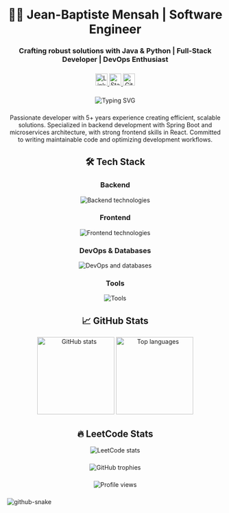 <h1 align="center">👨‍💻 Jean-Baptiste Mensah | Software Engineer</h1>
<h3 align="center">Crafting robust solutions with Java & Python | Full-Stack Developer | DevOps Enthusiast</h3>

###

<div align="center">
  <a href="https://www.linkedin.com/in/jean-baptiste-mensah/" target="_blank">
    <img src="https://img.shields.io/badge/LinkedIn-0077B5?style=for-the-badge&logo=linkedin&logoColor=white" height="28" alt="LinkedIn"/>
  </a>
  <a href="https://stackoverflow.com/users/23001812/deathwong" target="_blank">
    <img src="https://img.shields.io/badge/Stack_Overflow-FE7A16?style=for-the-badge&logo=stack-overflow&logoColor=white" height="28" alt="Stack Overflow"/>
  </a>
  <a href="https://github.com/Deathwong" target="_blank">
    <img src="https://img.shields.io/badge/GitHub-100000?style=for-the-badge&logo=github&logoColor=white" height="28" alt="GitHub"/>
  </a>
</div>

###

<div align="center">
  <img src="https://readme-typing-svg.demolab.com?font=Fira+Code&weight=600&size=22&duration=3000&pause=1000&color=38BDF8&center=true&vCenter=true&width=600&lines=Clean+Code+Advocate;Problem+Solver;Continuous+Learner;Full-Stack+Developer" alt="Typing SVG" />
</div>

###

<p align="center">Passionate developer with 5+ years experience creating efficient, scalable solutions. Specialized in backend development with Spring Boot and microservices architecture, with strong frontend skills in React. Committed to writing maintainable code and optimizing development workflows.</p>

###

<h2 align="center">🛠 Tech Stack</h2>

<div align="center">
  <h3>Backend</h3>
  <img src="https://skillicons.dev/icons?i=java,spring,python,django,nodejs,dotnet" alt="Backend technologies" />
  
  <h3>Frontend</h3>
  <img src="https://skillicons.dev/icons?i=react,js,ts,html,css,bootstrap,tailwind" alt="Frontend technologies" />
  
  <h3>DevOps & Databases</h3>
  <img src="https://skillicons.dev/icons?i=docker,kubernetes,aws,gcp,postgres,mysql,mongodb" alt="DevOps and databases" />
  
  <h3>Tools</h3>
  <img src="https://skillicons.dev/icons?i=git,github,idea,vscode,linux,bash" alt="Tools" />
</div>

###

<h2 align="center">📈 GitHub Stats</h2>

<div align="center">
  <img height="180em" src="https://github-readme-stats.vercel.app/api?username=Deathwong&show_icons=true&theme=radical&include_all_commits=true&count_private=true" alt="GitHub stats" />
  <img height="180em" src="https://github-readme-stats.vercel.app/api/top-langs/?username=Deathwong&layout=compact&langs_count=8&theme=radical" alt="Top languages" />
</div>

###

<h2 align="center">🔥 LeetCode Stats</h2>

<div align="center">
  <img src="https://leetcard.jacoblin.cool/Deathwong?theme=dark&font=Abel&ext=contest" alt="LeetCode stats" />
</div>

###

<div align="center">
  <img src="https://github-profile-trophy.vercel.app/?username=Deathwong&theme=onedark&row=2&column=4" alt="GitHub trophies" />
</div>

###

<div align="center">
  <img src="https://komarev.com/ghpvc/?username=Deathwong&label=Profile%20views&color=0e75b6&style=flat" alt="Profile views" />
</div>

###

<picture>
  <source media="(prefers-color-scheme: dark)" srcset="https://raw.githubusercontent.com/platane/snk/output/github-snake-dark.svg" />
  <source media="(prefers-color-scheme: light)" srcset="https://raw.githubusercontent.com/platane/snk/output/github-snake.svg" />
  <img alt="github-snake" src="https://raw.githubusercontent.com/platane/snk/output/github-snake.svg" />
</picture>